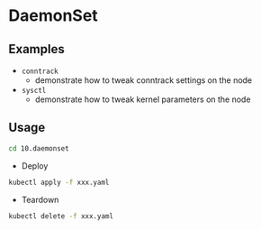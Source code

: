 # DaemonSet

## Examples

* `conntrack`
  * demonstrate how to tweak conntrack settings on the node
* `sysctl`
  * demonstrate how to tweak kernel parameters on the node

## Usage

```sh
cd 10.daemonset
```

* Deploy

```sh
kubectl apply -f xxx.yaml
```

* Teardown

```sh
kubectl delete -f xxx.yaml
```
